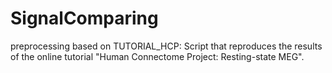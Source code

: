 # SignalComparing
preprocessing based on TUTORIAL_HCP: Script that reproduces the results of the online tutorial "Human Connectome Project: Resting-state MEG".
